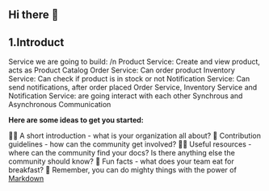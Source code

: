 ## Hi there 👋
## 1.Introduct
Service we are going to build: /n
Product Service: Create and view product, acts as Product Catalog
Order Service: Can order product
Inventory Service: Can check if product is in stock or not
Notification Service: Can send notifications, after order placed
Order Service, Inventory Service and Notification Service: are going interact with each other
Synchrous and Asynchronous Communication


**Here are some ideas to get you started:**

🙋‍♀️ A short introduction - what is your organization all about?
🌈 Contribution guidelines - how can the community get involved?
👩‍💻 Useful resources - where can the community find your docs? Is there anything else the community should know?
🍿 Fun facts - what does your team eat for breakfast?
🧙 Remember, you can do mighty things with the power of [Markdown](https://docs.github.com/github/writing-on-github/getting-started-with-writing-and-formatting-on-github/basic-writing-and-formatting-syntax)

